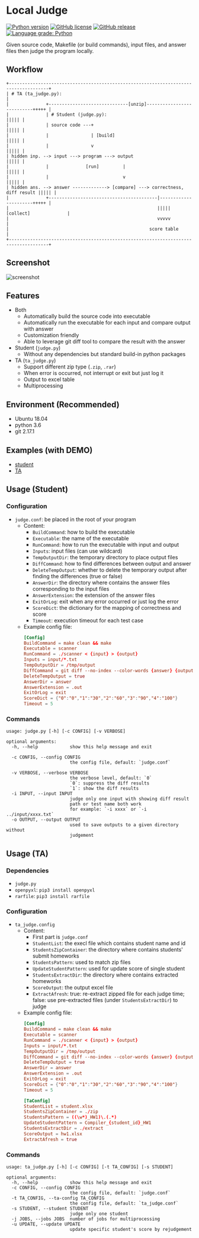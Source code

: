 # Local Judge

[![Python version](https://img.shields.io/badge/python-%3E=_3.6-blue.svg)](https://www.python.org/downloads/)
[![GitHub license](https://img.shields.io/github/license/aben20807/local-judge?color=blue)](LICENSE)
[![GitHub release](https://img.shields.io/github/release/aben20807/local-judge.svg)](https://github.com/aben20807/local-judge/releases)
[![Language grade: Python](https://img.shields.io/lgtm/grade/python/g/aben20807/local-judge.svg?logo=lgtm&logoWidth=18)](https://lgtm.com/projects/g/aben20807/local-judge/context:python)

Given source code, Makefile (or build commands), input files, and answer files then judge the program locally.

## Workflow

```
+-------------------------------------------------------------------------------------+
| # TA (ta_judge.py):                                                                 |
|              +------------------------------[unzip]---------------------------+++++ |
|              | # Student (judge.py):                                          ||||| |
|              | source code ---+                                               ||||| |
|              |                | [build]                                       ||||| |
|              |                v                                               ||||| |
| hidden inp. --> input ---> program ---> output                                ||||| |
|              |              [run]         |                                   ||||| |
|              |                            v                                   ||||| |
| hidden ans. --> answer -------------> [compare] ---> correctness, diff result ||||| |
|              +-----------------------------------------|----------------------+++++ |
|                                                        ||||| [collect]              |
|                                                        vvvvv                        |
|                                                     score table                     |
+-------------------------------------------------------------------------------------+
```

## Screenshot

![screenshot](images/screenshot.png)

## Features

+ Both
  + Automatically build the source code into executable
  + Automatically run the executable for each input and compare output with answer
  + Customization friendly
  + Able to leverage git diff tool to compare the result with the answer
+ Student (`judge.py`)
  + Without any dependencies but standard build-in python packages
+ TA (`ta_judge.py`)
  + Support different zip type (`.zip`, `.rar`)
  + When error is occurred, not interrupt or exit but just log it 
  + Output to excel table
  + Multiprocessing

## Environment (Recommended)

+ Ubuntu 18.04
+ python 3.6
+ git 2.17.1

## Examples (with DEMO)

+ [student](examples/student/)
+ [TA](examples/ta/)

## Usage (Student)

### Configuration

+ `judge.conf`: be placed in the root of your program
  + Content:
    + `BuildCommand`: how to build the executable
    + `Executable`: the name of the executable
    + `RunCommand`: how to run the executable with input and output
    + `Inputs`: input files (can use wildcard)
    + `TempOutputDir`: the temporary directory to place output files
    + `DiffCommand`: how to find differences between output and answer
    + `DeleteTempOutput`: whether to delete the temporary output after finding the differences (true or false)
    + `AnswerDir`: the directory where contains the answer files corresponding to the input files
    + `AnswerExtension`: the extension of the answer files
    + `ExitOrLog`: exit when any error occurred or just log the error
    + `ScoreDict`: the dictionary for the mapping of correctness and score
    + `Timeout`: execution timeout for each test case
  + Example config file:
    ```conf
    [Config]
    BuildCommand = make clean && make
    Executable = scanner
    RunCommand = ./scanner < {input} > {output}
    Inputs = input/*.txt
    TempOutputDir = /tmp/output
    DiffCommand = git diff --no-index --color-words {answer} {output}
    DeleteTempOutput = true
    AnswerDir = answer
    AnswerExtension = .out
    ExitOrLog = exit
    ScoreDict = {"0":"0","1":"30","2":"60","3":"90","4":"100"}
    Timeout = 5
    ```

### Commands

```text
usage: judge.py [-h] [-c CONFIG] [-v VERBOSE]

optional arguments:
  -h, --help            show this help message and exit

  -c CONFIG, --config CONFIG
                        the config file, default: `judge.conf`

  -v VERBOSE, --verbose VERBOSE
                        the verbose level, default: `0`
                        `0`: suppress the diff results
                        `1`: show the diff results
  -i INPUT, --input INPUT
                        judge only one input with showing diff result
                        path or test name both work
                        for example: `-i xxxx` or `-i ../input/xxxx.txt`
  -o OUTPUT, --output OUTPUT
                        used to save outputs to a given directory without
                        judgement
```

## Usage (TA)

### Dependencies

+ `judge.py`
+ `openpyxl`: `pip3 install openpyxl`
+ `rarfile`: `pip3 install rarfile`

### Configuration

+ `ta_judge.config`
  + Content:
    + First part is `judge.conf`
    + `StudentList`: the execl file which contains student name and id
    + `StudentsZipContainer`: the directory where contains students' submit homeworks
    + `StudentsPattern`: used to match zip files
    + `UpdateStudentPattern`: used for update score of single student
    + `StudentsExtractDir`: the directory where contains extracted homeworks
    + `ScoreOutput`: the output excel file
    + `ExtractAfresh`: true: re-extract zipped file for each judge time; false: use pre-extracted files (under `StudentsExtractDir`) to judge
  + Example config file:
      ```conf
      [Config]
      BuildCommand = make clean && make
      Executable = scanner
      RunCommand = ./scanner < {input} > {output}
      Inputs = input/*.txt
      TempOutputDir = /tmp/output
      DiffCommand = git diff --no-index --color-words {answer} {output}
      DeleteTempOutput = true
      AnswerDir = answer
      AnswerExtension = .out
      ExitOrLog = exit
      ScoreDict = {"0":"0","1":"30","2":"60","3":"90","4":"100"}
      Timeout = 5

      [TaConfig]
      StudentList = student.xlsx
      StudentsZipContainer = ./zip
      StudentsPattern = ((\w*)_HW1)\.(.*)
      UpdateStudentPattern = Compiler_{student_id}_HW1
      StudentsExtractDir = ./extract
      ScoreOutput = hw1.xlsx
      ExtractAfresh = true
      ```

### Commands

```text
usage: ta_judge.py [-h] [-c CONFIG] [-t TA_CONFIG] [-s STUDENT]

optional arguments:
  -h, --help            show this help message and exit
  -c CONFIG, --config CONFIG
                        the config file, default: `judge.conf`
  -t TA_CONFIG, --ta-config TA_CONFIG
                        the config file, default: `ta_judge.conf`
  -s STUDENT, --student STUDENT
                        judge only one student
  -j JOBS, --jobs JOBS  number of jobs for multiprocessing
  -u UPDATE, --update UPDATE
                        update specific student's score by rejudgement
```
